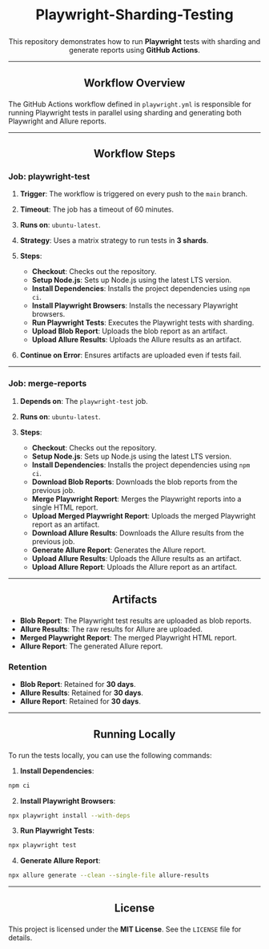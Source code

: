 # <p align="center"> Playwright-Sharding-Testing </p>

<p align="center">
This repository demonstrates how to run <b>Playwright</b> tests with sharding and generate reports using <b>GitHub Actions</b>.
</p>

<hr>

## <p align="center"> Workflow Overview </p>

The GitHub Actions workflow defined in `playwright.yml` is responsible for running Playwright tests in parallel using sharding and generating both Playwright and Allure reports.

---

## <p align="center"> Workflow Steps </p>

### **Job: playwright-test**

1. **Trigger**: The workflow is triggered on every push to the `main` branch.

2. **Timeout**: The job has a timeout of 60 minutes.

3. **Runs on**: `ubuntu-latest`.

4. **Strategy**: Uses a matrix strategy to run tests in **3 shards**.

5. **Steps**:
   - **Checkout**: Checks out the repository.
   - **Setup Node.js**: Sets up Node.js using the latest LTS version.
   - **Install Dependencies**: Installs the project dependencies using `npm ci`.
   - **Install Playwright Browsers**: Installs the necessary Playwright browsers.
   - **Run Playwright Tests**: Executes the Playwright tests with sharding.
   - **Upload Blob Report**: Uploads the blob report as an artifact.
   - **Upload Allure Results**: Uploads the Allure results as an artifact.

6. **Continue on Error**: Ensures artifacts are uploaded even if tests fail.

---

### **Job: merge-reports**

1. **Depends on**: The `playwright-test` job.

2. **Runs on**: `ubuntu-latest`.

3. **Steps**:
   - **Checkout**: Checks out the repository.
   - **Setup Node.js**: Sets up Node.js using the latest LTS version.
   - **Install Dependencies**: Installs the project dependencies using `npm ci`.
   - **Download Blob Reports**: Downloads the blob reports from the previous job.
   - **Merge Playwright Report**: Merges the Playwright reports into a single HTML report.
   - **Upload Merged Playwright Report**: Uploads the merged Playwright report as an artifact.
   - **Download Allure Results**: Downloads the Allure results from the previous job.
   - **Generate Allure Report**: Generates the Allure report.
   - **Upload Allure Results**: Uploads the Allure results as an artifact.
   - **Upload Allure Report**: Uploads the Allure report as an artifact.

---

## <p align="center"> Artifacts </p>

- **Blob Report**: The Playwright test results are uploaded as blob reports.
- **Allure Results**: The raw results for Allure are uploaded.
- **Merged Playwright Report**: The merged Playwright HTML report.
- **Allure Report**: The generated Allure report.

### **Retention**

- **Blob Report**: Retained for **30 days**.
- **Allure Results**: Retained for **30 days**.
- **Allure Report**: Retained for **30 days**.

---

## <p align="center"> Running Locally </p>

To run the tests locally, you can use the following commands:

1. **Install Dependencies**:

```bash
npm ci
```

2. **Install Playwright Browsers**:

```bash
npx playwright install --with-deps
```

3. **Run Playwright Tests**:

```bash
npx playwright test
```

4. **Generate Allure Report**:

```bash
npx allure generate --clean --single-file allure-results
```

---

## <p align="center"> License </p>

This project is licensed under the **MIT License**. See the `LICENSE` file for details.

